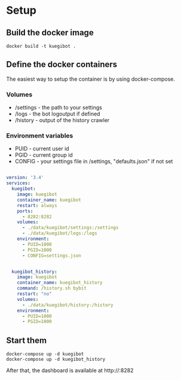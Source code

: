 Setup 
=====

Build the docker image
----------------------
```
docker build -t kuegibot .
```


Define the docker containers         
----------------------------
The easiest way to setup the container is by using docker-compose.

### Volumes

- /settings - the path to your settings 
- /logs - the bot logoutput if defined
- /history - output of the history crawler

### Environment variables
- PUID - current user id
- PGID - current group id 
- CONFIG - your settings file in /settings, "defaults.json" if not set


```yaml

version: '3.4'
services:
  kuegibot:
    image: kuegibot
    container_name: kuegibot
    restart: always
    ports:
      - 8282:8282
    volumes:
      - ./data/kuegibot/settings:/settings
      - ./data/kuegibot/logs:/logs
    environment:
      - PUID=1000
      - PGID=1000
      - CONFIG=settings.json


  kuegibot_history:
    image: kuegibot
    container_name: kuegibot_history
    command: /history.sh bybit
    restart: "no"
    volumes:
      - ./data/kuegibot/history:/history
    environment:
      - PUID=1000
      - PGID=1000
```

Start them
----------
```
docker-compose up -d kuegibot
docker-compose up -d kuegibot_history
```

After that, the dashboard is available at http://<yourip>:8282

